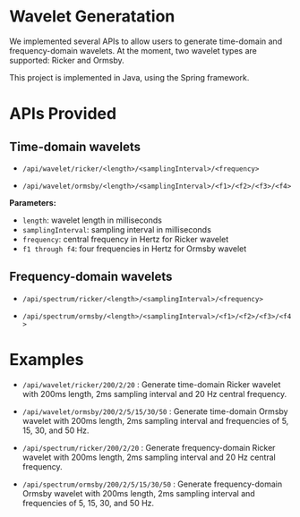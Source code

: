 # Wavelet Generatation

We implemented several APIs to allow users to generate time-domain and frequency-domain wavelets. At the moment, two wavelet types are supported: Ricker and Ormsby.

This project is implemented in Java, using the Spring framework.

# APIs Provided

## Time-domain wavelets

  - ``/api/wavelet/ricker/<length>/<samplingInterval>/<frequency>``

  - ``/api/wavelet/ormsby/<length>/<samplingInterval>/<f1>/<f2>/<f3>/<f4>`` 

**Parameters:**

- ``length``: wavelet length in milliseconds
- ``samplingInterval``: sampling interval in milliseconds
- ``frequency``: central frequency in Hertz for Ricker wavelet
- ``f1 through f4``: four frequencies in Hertz for Ormsby wavelet

## Frequency-domain wavelets

  - ``/api/spectrum/ricker/<length>/<samplingInterval>/<frequency>`` 

  - ``/api/spectrum/ormsby/<length>/<samplingInterval>/<f1>/<f2>/<f3>/<f4>`` 

# Examples

- ``/api/wavelet/ricker/200/2/20`` : Generate time-domain Ricker wavelet with 200ms length, 2ms sampling interval and 20 Hz central frequency.

- ``/api/wavelet/ormsby/200/2/5/15/30/50`` : Generate time-domain Ormsby wavelet with 200ms length, 2ms sampling interval and frequencies of 5, 15, 30, and 50 Hz.

- ``/api/spectrum/ricker/200/2/20``  : Generate frequency-domain Ricker wavelet with 200ms length, 2ms sampling interval and 20 Hz central frequency.

- ``/api/spectrum/ormsby/200/2/5/15/30/50`` : Generate frequency-domain Ormsby wavelet with 200ms length, 2ms sampling interval and frequencies of 5, 15, 30, and 50 Hz.

